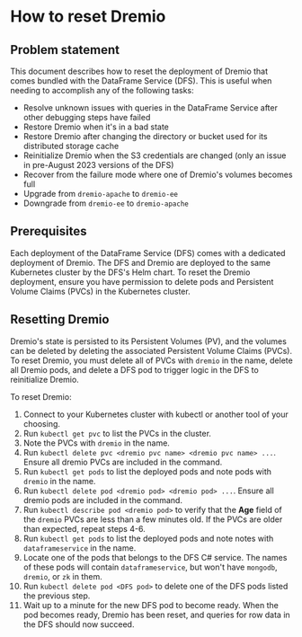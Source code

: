 # How to reset Dremio

## Problem statement

This document describes how to reset the deployment of Dremio that comes bundled
with the DataFrame Service (DFS). This is useful when needing to accomplish any
of the following tasks:

- Resolve unknown issues with queries in the DataFrame Service after other
  debugging steps have failed
- Restore Dremio when it's in a bad state
- Restore Dremio after changing the directory or bucket used for its distributed
  storage cache
- Reinitialize Dremio when the S3 credentials are changed (only an issue in
  pre-August 2023 versions of the DFS)
- Recover from the failure mode where one of Dremio's volumes becomes full
- Upgrade from `dremio-apache` to `dremio-ee`
- Downgrade from `dremio-ee` to `dremio-apache`

## Prerequisites

Each deployment of the DataFrame Service (DFS) comes with a dedicated deployment
of Dremio. The DFS and Dremio are deployed to the same Kubernetes cluster by the
DFS's Helm chart. To reset the Dremio deployment, ensure you have permission 
to delete pods and Persistent Volume Claims (PVCs) in the Kubernetes cluster.

## Resetting Dremio

Dremio's state is persisted to its
Persistent Volumes (PV), and the volumes can be deleted by deleting the associated
Persistent Volume Claims (PVCs). To reset Dremio, you must delete all of
PVCs with `dremio` in the name, delete all Dremio pods, and delete a DFS pod to trigger
logic in the DFS to reinitialize Dremio.

To reset Dremio:

1. Connect to your Kubernetes cluster with kubectl or another tool of your choosing.
1. Run `kubectl get pvc` to list the PVCs in the cluster.
1. Note the PVCs with `dremio` in the name.
1. Run `kubectl delete pvc <dremio pvc name> <dremio pvc name> ...`. Ensure all dremio PVCs are included in the command.
1. Run `kubectl get pods` to list the deployed pods and note pods with `dremio` in the name.
1. Run `kubectl delete pod <dremio pod> <dremio pod> ...`. Ensure all dremio pods are included in the command.
1. Run `kubectl describe pod <dremio pod>` to verify that the **Age** field of the `dremio` PVCs
   are less than a few minutes old. If the PVCs are older than
   expected, repeat steps 4-6.
1. Run `kubectl get pods` to list the deployed pods and note notes with `dataframeservice` in the name.
1. Locate one of the pods that belongs to the DFS C# service. The names of
    these pods will contain `dataframeservice`, but won't have `mongodb`,
    `dremio`, or `zk` in them.
1. Run `kubectl delete pod <DFS pod>` to delete one of the DFS pods listed the previous step.
1. Wait up to a minute for the new DFS pod to become ready. When the pod
    becomes ready, Dremio has been reset, and queries for row data in the DFS
    should now succeed.
